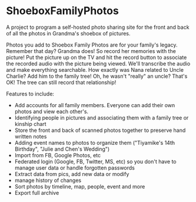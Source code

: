 # ShoeboxFamilyPhotos
A project to program a self-hosted photo sharing site for the front and back of all the photos in Grandma's shoebox of pictures.

Photos you add to Shoebox Family Photos are for your family's legacy. Remember that day? Grandma does! So record her memories with the picture! Put the picture up on the TV and hit the record button to associate the recorded audio with the picture being viewed. We'll transcribe the audio and make everything searchable. How exactly was Nana related to Uncle Charlie? Add him to the family tree! Oh, he wasn't "really" an uncle? That's OK! The tree can still record that relationship!

Features to include:
 * Add accounts for all family members. Everyone can add their own photos and view each other's.
 * Identifying people in pictures and associating them with a family tree or kinship chart
 * Store the front and back of scanned photos together to preserve hand written notes
 * Adding event names to photos to organize them ("Tiyamike's 14th Birthday", "Julie and Chen's Wedding")
 * Import from FB, Google Photos, etc
 * Federated login (Google, FB, Twitter, MS, etc) so you don't have to manage user data or handle forgotten passwords
 * Extract data from pics, add new data or modify
 * manage history of changes
 * Sort photos by timeline, map, people, event and more
 * Export full archive
